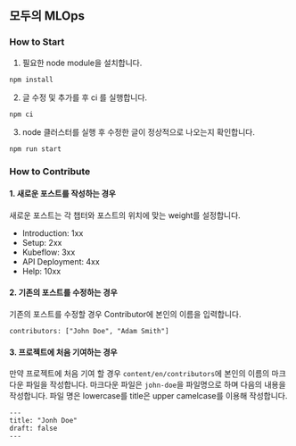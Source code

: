 ## 모두의 MLOps

### How to Start
1. 필요한 node module을 설치합니다.
```text
npm install
```

2. 글 수정 및 추가를 후 ci 를 실행합니다.
```text
npm ci
```

3. node 클러스터를 실행 후 수정한 글이 정상적으로 나오는지 확인합니다.
```text
npm run start
```

### How to Contribute
#### 1. 새로운 포스트를 작성하는 경우
새로운 포스트는 각 챕터와 포스트의 위치에 맞는 weight를 설정합니다.
- Introduction: 1xx
- Setup: 2xx
- Kubeflow: 3xx
- API Deployment: 4xx
- Help: 10xx

#### 2. 기존의 포스트를 수정하는 경우
기존의 포스트를 수정할 경우 Contributor에 본인의 이름을 입력합니다.
```
contributors: ["John Doe", "Adam Smith"]
```

#### 3. 프로젝트에 처음 기여하는 경우
만약 프로젝트에 처음 기여 할 경우 `content/en/contributors`에 본인의 이름의 마크다운 파일을 작성합니다.
마크다운 파일은 `john-doe`을 파일명으로 하며 다음의 내용을 작성합니다.
파일 명은 lowercase를 title은 upper camelcase를 이용해 작성합니다.
```
---
title: "Jonh Doe"
draft: false
---
```
